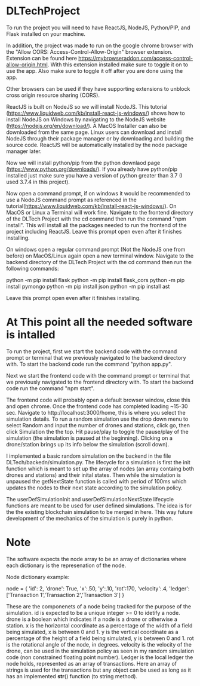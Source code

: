 # DLTechProject
To run the project you will need to have ReactJS, NodeJS, Python/PIP, and Flask installed on your machine.

In addition, the project was made to run on the google chrome browser with the "Allow CORS: Access-Control-Allow-Origin" browser extension. Extension can be found here https://mybrowseraddon.com/access-control-allow-origin.html. With this extension installed make sure to toggle it on to use the app. Also make sure to toggle it off after you are done using the app.

Other browsers can be used if they have supporting extensions to unblock cross origin resource sharing (CORS).

ReactJS is built on NodeJS so we will install NodeJS.  This tutorial (https://www.liquidweb.com/kb/install-react-js-windows/) shows how to install NodeJS on Windows by navigating to the NodeJS website (https://nodejs.org/en/download/).  A MacOS Installer can also be downloaded from the same page.  Linux users can download and install NodeJS through their package manager or by downloading and building the source code. ReactJS will be automatically installed by the node package manager later.

Now we will install python/pip from the python downlaod page (https://www.python.org/downloads/).  If you already have python/pip installed just make sure you have a version of python greater than 3.7 (I used 3.7.4 in this project).

Now open a command prompt, if on windows it would be recommended to use a NodeJS command prompt as referenced in the tutorial(https://www.liquidweb.com/kb/install-react-js-windows/).  On MacOS or Linux a Terminal will work fine.  Navigate to the frontend directory of the DLTech Project with the cd command then run the command "npm install".  This will install all the packages needed to run the frontend of the project including ReactJS. Leave this prompt open even after it finishes installing.

On windows open a regular command prompt (Not the NodeJS one from before) on MacOS/Linux again open a new terminal window.  Navigate to the backend directory of the DLTech Project with the cd command then run the following commands:

python -m pip install flask
python -m pip install flask_cors
python -m pip install pymongo
python -m pip install json
python -m pip install ast

Leave this prompt open even after it finishes installing.

# At This point all the needed software is intalled

To run the project, first we start the backend code with the command prompt or terminal that we previously navigated to the backend directory with.  To start the backend code run the command "python app.py".

Next we start the frontend code with the command prompt or terminal that we previously navigated to the frontend directory with.  To start the backend code run the command "npm start".

The frontend code will probably open a default browser window, close this and open chrome.  Once the frontend code has completed loading ~15-30 sec.  Navigate to http://localhost:3000/home, this is where you select the simulation details.  To run a random simulation use the drop down menu to select Random and input the number of drones and stations, click go, then click Simulation the the top. Hit pause/play to toggle the pause/play of the simulation (the simulation is paused at the beginning). Clicking on a drone/station brings up its info below the simulation (scroll down).  

I implemented a basic random simulation on the backend in the file DLTech/backedn/simulation.py.  The lifecycle for a simulation is first the init function which is meant to set up the array of nodes (an array containg both drones and stations) and their inital states. Then while the simulation is unpaused the getNextState function is called with period of 100ms which updates the nodes to their next state according to the simulation policy.

The userDefSimulationInit and userDefSimulationNextState lifecycle functions are meant to be used for user defined simulations.  The idea is for the the existing blockchain simulation to be merged in here.  This way future development of the mechanics of the simulation is purely in python.

# Note

The software expects the node array to be an array of dictionaries where each dictionary is the represenation of the node.  

Node dictionary example:

node = {
    'id': 2, 
    'drone': True, 
    'x':.50, 
    'y':.10, 
    'rot':170, 
    'velocity':.4, 
    'ledger':['Transaction 1','Transaction 2','Transaction 3']
}

These are the componenets of a node being tracked for the purpose of the simulation.  id is expected to be a unique integer >= 0  to idetify a node. drone is a boolean which indicates if a node is a drone or otherwise a station.  x is the horizontal coordinate as a percentage of the width of a field being simulated, x is between 0 and 1. y is the vertical coordinate as a percentage of the height of a field being simulated, y is between 0 and 1. rot is the rotational angle of the node, in degrees.  velocity is the velocity of the drone, can be used in the simulation policy as seen in my random simulation code (non constrained floating point number). Ledger is the local ledger the node holds, represented as an array of transactions.  Here an array of strings is used for the transactions but any object can be used as long as it has an implemented __str__() function (to string method).